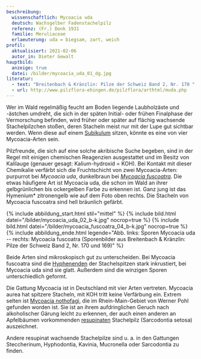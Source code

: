 ```yaml
---
beschreibung:
  wissenschaftlich: Mycoacia uda
  deutsch: Wachsgelber Fadenstachelpilz
  referenz: (Fr.) Donk 1931
  familie: Meruliaceae
  erlaeuterung: uda = biegsam, zart, weich
profil:
  aktualisiert: 2021-02-06
  autor_in: Dieter Gewalt
hauptbild:
  anzeige: true
  datei: /bilder/mycoacia_uda_01_dg.jpg
literatur:
  - text: "Breitenbach & Kränzlin: Pilze der Schweiz Band 2, Nr. 170 "
  - url: http://www.pilzflora-ehingen.de/pilzflora/arthtml/muda.php
---
```

Wer im Wald regelmäßig feucht am Boden liegende Laubholzäste und -ästchen umdreht, die sich in der späten Initial- oder frühen Finalphase der Vermorschung befinden, wird früher oder später auf flächig wachsende Stachelpilzchen stoßen, deren Stacheln meist nur mit der Lupe gut sichtbar werden. Wenn diese auf einem [Subikulum](Subikulum "Glossar") sitzen, könnte es eine von vier Mycoacia-Arten sein.

Pilzfreunde, die sich auf eine solche akribische Suche begeben, sind in der Regel mit einigen chemischen Reagenzien ausgestattet und im Besitz von Kalilauge (genauer gesagt: Kalium-hydroxid = KOH). Bei Kontakt mit dieser Chemikalie verfärbt sich die Fruchtschicht von zwei Mycoacia-Arten: purpurrot bei *Mycoacia uda*, dunkelbraun bei *[Mycoacia fuscoatra](/pilze/mycoacia-fuscoatra-schwarzbrauner-fadenstachelpilz)*. Die etwas häufigere Art ist Mycoacia uda, die schon im Wald an ihrer gelbgrünlichen bis ockergelben Farbe zu erkennen ist. Ganz jung ist das Hymenium* zitronengelb wie auf dem Foto oben rechts. Die Stacheln von Mycoacia fuscoatra sind hell bräunlich gefärbt.  

{% include abbildung_start.html stil="mittel" %}
{% include bild.html datei="/bilder/mycoacia_uda_02_b-k.jpg" nocrop=true %}
{% include bild.html datei="/bilder/mycoacia_fuscoatra_04_b-k.jpg" nocrop=true %}
{% include abbildung_ende.html legende="Abb. links: Sporen Mycoacia uda -- rechts: Mycoacia fuscoatra (Sporenbilder aus Breitenbach & Kränzlin: Pilze der Schweiz Band 2, Nr. 170 und 169)" %}

Beide Arten sind mikroskopisch gut zu unterscheiden. Bei Mycoacia fuscoatra sind die [Hyphenenden](Hyphen "Glossar") der Stachelspitzen stark inkrustiert, bei Mycoacia uda sind sie glatt. Außerdem sind die winzigen Sporen unterschiedlich geformt.

Die Gattung Mycoacia ist in Deutschland mit vier Arten vertreten. Mycoacia aurea hat spitzere Stacheln, mit KOH tritt keine Verfärbung ein. Extrem selten ist [Mycoacia nothofagi](http://aphyllopower.blogspot.com/2010/07/), die im Rhein-Main-Gebiet von Werner Pohl gefunden worden ist. Sie ist an ihrem aufdringlichen Geruch nach alkoholischer Gärung leicht zu erkennen, der auch einen anderen an Apfelbäumen vorkommenden [resupinaten](<resupinat "Glossar">) Stachelpilz (Sarcodontia setosa) auszeichnet.

Andere resupinat wachsende Stachelpilze sind u. a. in den Gattungen Steccherinum, Hyphodontia, Kavinia, Mucronella oder Sarcodontia zu finden.